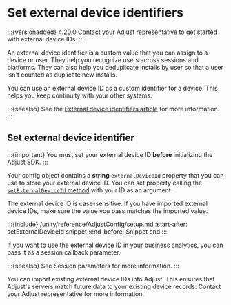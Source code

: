 # Set external device identifiers

:::{versionadded} 4.20.0
Contact your Adjust representative to get started with external device IDs.
:::

An external device identifier is a custom value that you can assign to a device or user. They help you recognize users across sessions and platforms. They can also help you deduplicate installs by user so that a user isn't counted as duplicate new installs.

You can use an external device ID as a custom identifier for a device. This helps you keep continuity with your other systems.

:::{seealso}
See the [External device identifiers article](hc:/external-device-identifiers) for more information.
:::

## Set external device identifier

:::{important}
You must set your external device ID **before** initializing the Adjust SDK.
:::

Your config object contains a **string** `externalDeviceId` property that you can use to store your external device ID. You can set property calling the [`setExternalDeviceId` method](#unity-setexternaldeviceid-invocation) with your ID as an argument.

The external device ID is case-sensitive. If you have imported external device IDs, make sure the value you pass matches the imported value.

:::{include} /unity/reference/AdjustConfig/setup.md
:start-after: setExternalDeviceId snippet
:end-before: Snippet end
:::

If you want to use the external device ID in your business analytics, you can pass it as a session callback parameter. 

:::{seealso}
See Session parameters for more information.
:::

You can import existing external device IDs into Adjust. This ensures that Adjust's servers match future data to your existing device records. Contact your Adjust representative for more information.
